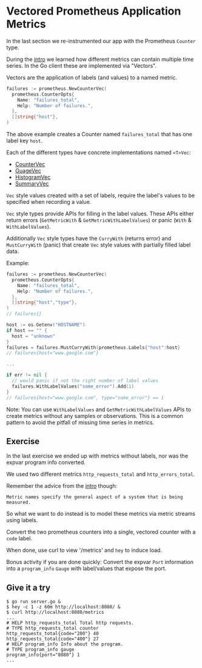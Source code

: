 # Vectored Prometheus Application Metrics

In the last section we re-instrumented our app with the Prometheus `Counter` type.

During the [intro](../intro.md) we learned how different metrics can contain multiple time series. In the Go client these are implemented via "Vectors".

Vectors are the application of labels (and values) to a named metric.

```go
failures := prometheus.NewCounterVec(
  prometheus.CounterOpts{
    Name: "failures_total",
    Help: "Number of failures.",
  },
  []string{"host"},
)
```

The above example creates a Counter named `failures_total` that has one label key `host`.

Each of the different types have concrete implementations named `<T>Vec`:

* [CounterVec](https://godoc.org/github.com/prometheus/client_golang/prometheus#CounterVec)
* [GuageVec](https://godoc.org/github.com/prometheus/client_golang/prometheus#GaugeVec)
* [HistogramVec](https://godoc.org/github.com/prometheus/client_golang/prometheus#HistogramVec)
* [SummaryVec](https://godoc.org/github.com/prometheus/client_golang/prometheus#SummaryVec)

`Vec` style values created with a set of labels, require the label's values to be specified when recording a value.

`Vec` style types provide APIs for filling in the label values. These APIs either return errors (`GetMetricWith` & `GetMetricWithLabelValues`)
 or panic (`With` & `WithLabelValues`).

Additionally `Vec` style types have the `CurryWith` (returns error) and `MustCurryWith` (panic) that create `Vec` style values with partially filled label data.

Example:

```go
failures := prometheus.NewCounterVec(
  prometheus.CounterOpts{
    Name: "failures_total",
    Help: "Number of failures.",
  },
  []string{"host","type"},
)
// failures{}

host := os.Getenv("HOSTNAME")
if host == "" {
  host = "unknown"
}
failures = failures.MustCurryWith(prometheus.Labels{"host":host}
// failures{host="www.google.com"}

...

if err != nil {
  // would panic if not the right number of label values
  failures.WithLabelValues("some_error").Add(1)
}
// failures{host="www.google.com", type="some_error"} == 1
```

Note: You can use `WithLabelValues` and `GetMetricWithLabelValues` APIs to create metrics without any samples or observations.
This is a common pattern to avoid the pitfall of missing time series in metrics.

## Exercise

In the last exercise we ended up with metrics without labels, nor was the expvar program info converted.

We used two different metrics `http_requests_total` and `http_errors_total`.

Remember the advice from the [intro](../intro.md) though:

```text
Metric names specify the general aspect of a system that is being measured.
```

So what we want to do instead is to model these metrics via metric streams using labels.

Convert the two prometheus counters into a single, vectored counter with a `code` label.

When done, use curl to view '/metrics' and `hey` to induce load.

Bonus activity if you are done quickly:
Convert the expvar `Port` information into a `program_info` `Gauge` with label/values that expose the port.

## Give it a try

```console
$ go run server.go &
$ hey -c 1 -z 60m http://localhost:8080/ &
$ curl http://localhost:8080/metrics
...
# HELP http_requests_total Total http requests.
# TYPE http_requests_total counter
http_requests_total{code="200"} 40
http_requests_total{code="400"} 27
# HELP program_info Info about the program.
# TYPE program_info gauge
program_info{port="8080"} 1
...
```
